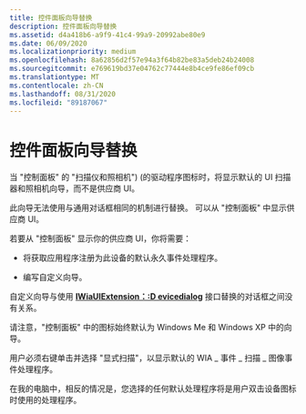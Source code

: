 ```yaml
---
title: 控件面板向导替换
description: 控件面板向导替换
ms.assetid: d4a418b6-a9f9-41c4-99a9-20992abe80e9
ms.date: 06/09/2020
ms.localizationpriority: medium
ms.openlocfilehash: 8a62856d2f57e94a3f64b82be83a5deb24b24008
ms.sourcegitcommit: e769619bd37e04762c77444e8b4ce9fe86ef09cb
ms.translationtype: MT
ms.contentlocale: zh-CN
ms.lasthandoff: 08/31/2020
ms.locfileid: "89187067"
---
```

# <a name="control-panel-wizard-replacement"></a>控件面板向导替换

当 "控制面板" 的 "扫描仪和照相机")  (的驱动程序图标时，将显示默认的 UI 扫描器和照相机向导，而不是供应商 UI。

此向导无法使用与通用对话框相同的机制进行替换。 可以从 "控制面板" 中显示供应商 UI。

若要从 "控制面板" 显示你的供应商 UI，你将需要：

- 将获取应用程序注册为此设备的默认永久事件处理程序。

- 编写自定义向导。

自定义向导与使用 [**IWiaUIExtension：:D evicedialog**](/previous-versions/windows/hardware/drivers/ff545069(v=vs.85)) 接口替换的对话框之间没有关系。

请注意，"控制面板" 中的图标始终默认为 Windows Me 和 Windows XP 中的向导。

用户必须右键单击并选择 "显式扫描"，以显示默认的 WIA \_ 事件 \_ 扫描 \_ 图像事件处理程序。

在我的电脑中，相反的情况是，您选择的任何默认处理程序将是用户双击设备图标时使用的处理程序。